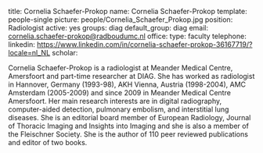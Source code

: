 title: Cornelia Schaefer-Prokop
name: Cornelia Schaefer-Prokop
template: people-single
picture: people/Cornelia_Schaefer_Prokop.jpg
position: Radiologist
active: yes
groups: diag
default_group: diag
email: cornelia.schaefer-prokop@radboudumc.nl
office:
type: faculty
telephone:
linkedin: https://www.linkedin.com/in/cornelia-schaefer-prokop-36167719/?locale=nl_NL
scholar:

Cornelia Schaefer-Prokop is a radiologist at Meander Medical Centre, Amersfoort and part-time researcher at DIAG. She has worked as radiologist in Hannover, Germany (1993-98), AKH Vienna, Austria (1998-2004), AMC Amsterdam (2005-2009) and since 2009 in Meander Medical Centre Amersfoort. Her main research interests are in digital radiography, computer-aided detection, pulmonary embolism, and interstitial lung diseases. She is an editorial board member of European Radiology, Journal of Thoracic Imaging and Insights into Imaging and she is also a member of the Fleischner Society. She is the author of 110 peer reviewed publications and editor of two books.
